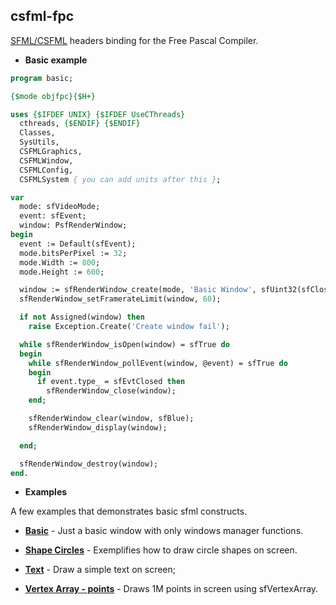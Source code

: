 ## csfml-fpc

[SFML/CSFML](http://www.sfml-dev.org/) headers binding for the Free Pascal Compiler.

* **Basic example**
```pascal
program basic;

{$mode objfpc}{$H+}

uses {$IFDEF UNIX} {$IFDEF UseCThreads}
  cthreads, {$ENDIF} {$ENDIF}
  Classes,
  SysUtils,
  CSFMLGraphics,
  CSFMLWindow,
  CSFMLConfig,
  CSFMLSystem { you can add units after this };

var
  mode: sfVideoMode;
  event: sfEvent;
  window: PsfRenderWindow;
begin
  event := Default(sfEvent);
  mode.bitsPerPixel := 32;
  mode.Width := 800;
  mode.Height := 600;

  window := sfRenderWindow_create(mode, 'Basic Window', sfUint32(sfClose), nil);
  sfRenderWindow_setFramerateLimit(window, 60);

  if not Assigned(window) then
    raise Exception.Create('Create window fail');

  while sfRenderWindow_isOpen(window) = sfTrue do
  begin
    while sfRenderWindow_pollEvent(window, @event) = sfTrue do
    begin
      if event.type_ = sfEvtClosed then
        sfRenderWindow_close(window);
    end;

    sfRenderWindow_clear(window, sfBlue);
    sfRenderWindow_display(window);

  end;

  sfRenderWindow_destroy(window);
end.
```

* **Examples**

A few examples that demonstrates basic sfml constructs.



* [**Basic**](demos/basic.pas) - Just a basic window with only windows manager functions.

* [**Shape Circles**](demos/shcircles.pas) - Exemplifies how to draw circle shapes on screen.
* [**Text**](demos/text) - Draw a simple text on screen;
* [**Vertex Array - points**](demos/vertexarraypoint.pas) - Draws 1M points in screen using sfVertexArray.

